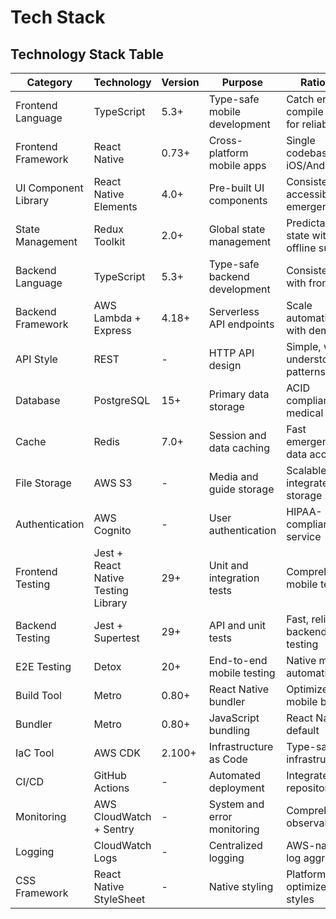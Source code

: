 # Tech Stack

## Technology Stack Table

| Category | Technology | Version | Purpose | Rationale |
|----------|------------|---------|---------|-----------|
| Frontend Language | TypeScript | 5.3+ | Type-safe mobile development | Catch errors at compile time for reliability |
| Frontend Framework | React Native | 0.73+ | Cross-platform mobile apps | Single codebase for iOS/Android |
| UI Component Library | React Native Elements | 4.0+ | Pre-built UI components | Consistent, accessible emergency UI |
| State Management | Redux Toolkit | 2.0+ | Global state management | Predictable state with offline support |
| Backend Language | TypeScript | 5.3+ | Type-safe backend development | Consistency with frontend |
| Backend Framework | AWS Lambda + Express | 4.18+ | Serverless API endpoints | Scale automatically with demand |
| API Style | REST | - | HTTP API design | Simple, well-understood patterns |
| Database | PostgreSQL | 15+ | Primary data storage | ACID compliance for medical data |
| Cache | Redis | 7.0+ | Session and data caching | Fast emergency data access |
| File Storage | AWS S3 | - | Media and guide storage | Scalable, CDN-integrated storage |
| Authentication | AWS Cognito | - | User authentication | HIPAA-compliant auth service |
| Frontend Testing | Jest + React Native Testing Library | 29+ | Unit and integration tests | Comprehensive mobile testing |
| Backend Testing | Jest + Supertest | 29+ | API and unit tests | Fast, reliable backend testing |
| E2E Testing | Detox | 20+ | End-to-end mobile testing | Native mobile automation |
| Build Tool | Metro | 0.80+ | React Native bundler | Optimized mobile builds |
| Bundler | Metro | 0.80+ | JavaScript bundling | React Native default |
| IaC Tool | AWS CDK | 2.100+ | Infrastructure as Code | Type-safe infrastructure |
| CI/CD | GitHub Actions | - | Automated deployment | Integrated with repository |
| Monitoring | AWS CloudWatch + Sentry | - | System and error monitoring | Comprehensive observability |
| Logging | CloudWatch Logs | - | Centralized logging | AWS-native log aggregation |
| CSS Framework | React Native StyleSheet | - | Native styling | Platform-optimized styles |
